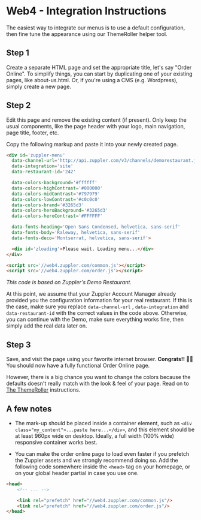 # Web4 - Integration Instructions

The easiest way to integrate our menus is to use a default configuration, then fine tune the appearance using our ThemeRoller helper tool.

## Step 1

Create a separate HTML page and set the appropriate title, let's say "Order Online". To simplify things, you can start by duplicating one of your existing pages, like about-us.html. Or, if you're using a CMS \(e.g. Wordpress\), simply create a new page.

## Step 2

Edit this page and remove the existing content \(if present\). Only keep the usual components, like the page header with your logo, main navigation, page title, footer, etc.

Copy the following markup and paste it into your newly created page.

```html
<div id='zuppler-menu'
  data-channel-url='http://api.zuppler.com/v3/channels/demorestaurant.json'
  data-integration='site'
  data-restaurant-id='242'

  data-colors-background='#ffffff'
  data-colors-highContrast='#000000'
  data-colors-midContrast='#797979'
  data-colors-lowContrast='#c0c0c0'
  data-colors-brand='#3265d3'
  data-colors-heroBackground='#3265d3'
  data-colors-heroContrast='#FFFFFF'

  data-fonts-heading='Open Sans Condensed, helvetica, sans-serif'
  data-fonts-body='Raleway, helvetica, sans-serif'
  data-fonts-deco='Montserrat, helvetica, sans-serif'>

  <div id='zloading'>Please wait. Loading menu...</div>
</div>

<script src='//web4.zuppler.com/common.js'></script>
<script src='//web4.zuppler.com/order.js'></script>
```

_This code is based on Zuppler's Demo Restaurant._

At this point, we assume that your Zuppler Account Manager already provided you the configuration information for your real restaurant. If this is the case, make sure you replace `data-channel-url` , `data-integration` and `data-restaurant-id` with the correct values in the code above. Otherwise, you can continue with the Demo, make sure everything works fine, then simply add the real data later on.

## Step 3

Save, and visit the page using your favorite internet browser. **Congrats!!** 🍾🎉 You should now have a fully functional Order Online page.

However, there is a big chance you want to change the colors because the defaults doesn't really match with the look & feel of your page.  Read on to [The ThemeRoller](/web4/the-themeroller.md) instructions.

## A few notes

* The mark-up should be placed inside a container element, such as `<div class="my_content">...paste here...</div>`, and this element should be at least 960px wide on desktop. Ideally, a full width \(100% wide\) responsive container works best.

* You can make the order online page to load even faster if you prefetch the Zuppler assets and we strongly recommend doing so. Add the following code somewhere inside the `<head>` tag on your homepage, or on your global header partial in case you use one.

```html
<head>
    <!-- ... -->

    <link rel="prefetch" href="//web4.zuppler.com/common.js"/>
    <link rel="prefetch" href="//web4.zuppler.com/order.js"/>
</head>
```



